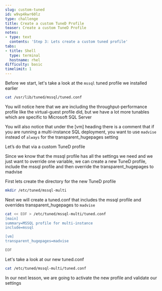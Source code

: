 ```yaml
---
slug: custom-tuned
id: w9vp4kwr60lz
type: challenge
title: Create a custom TuneD Profile
teaser: Create a custom TuneD Profile
notes:
- type: text
  contents: 'Step 3: Lets create a custom tuned profile'
tabs:
- title: Shell
  type: terminal
  hostname: rhel
difficulty: basic
timelimit: 1
---
```


Before we start, let's take a look at the `mssql` tuned profile we installed earlier

```bash
cat /usr/lib/tuned/mssql/tuned.conf
```

You will notice here that we are including the throughput-performance profile like the virtual-guest profile did, but we have a lot more tunables which are specific to Microsoft SQL Server

You will also notice that under the [vm] heading there is a comment that if you are running a multi-instance SQL deployment, you want to use `madvise` instead of `always` for the transparent_hugepages setting

Let’s do that via a custom TuneD profile

Since we know that the mssql profile has all the settings we need and we just want to override one variable, we can create a new TuneD profile, include the mssql profile and then override the transparent_hugepages to madvise

First lets create the directory for the new TuneD profile



```bash
mkdir /etc/tuned/mssql-multi
```

Next we will create a tuned.conf that includes the mssql profile and overrides transparent_hugepages to `madvise`


```bash
cat << EOF > /etc/tuned/mssql-multi/tuned.conf
[main]
summary=MSSQL profile for multi-instance
include=mssql

[vm]
transparent_hugepages=madvise

EOF
```

Let's take a look at our new tuned.conf


```bash
cat /etc/tuned/mssql-multi/tuned.conf
```

In our next lesson, we are going to activate the new profile and validate our settings
